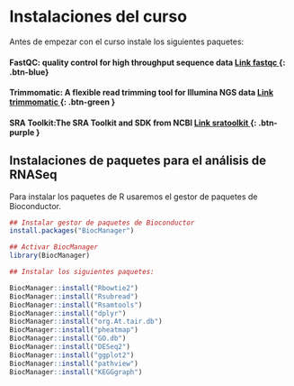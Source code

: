 Instalaciones del curso
===========
Antes de empezar con el curso instale los siguientes paquetes:

#### FastQC: quality control for high throughput sequence data [ Link fastqc ](https://www.bioinformatics.babraham.ac.uk/projects/fastqc/){: .btn-blue}

#### Trimmomatic: A flexible read trimming tool for Illumina NGS data [ Link trimmomatic ](http://www.usadellab.org/cms/index.php?page=trimmomatic){: .btn-green }  

#### SRA Toolkit:The SRA Toolkit and SDK from NCBI [ Link sratoolkit ](https://trace.ncbi.nlm.nih.gov/Traces/sra/sra.cgi?view=software){: .btn-purple }

## Instalaciones de paquetes para el análisis de RNASeq

Para instalar los paquetes de R usaremos el gestor de paquetes de Bioconductor.

```r
## Instalar gestor de paquetes de Bioconductor
install.packages("BiocManager")

## Activar BiocManager
library(BiocManager)
```

```r
## Instalar los siguientes paquetes:

BiocManager::install("Rbowtie2")
BiocManager::install("Rsubread")
BiocManager::install("Rsamtools")
BiocManager::install("dplyr")
BiocManager::install("org.At.tair.db")
BiocManager::install("pheatmap")
BiocManager::install("GO.db")
BiocManager::install("DESeq2")
BiocManager::install("ggplot2")
BiocManager::install("pathview")
BiocManager::install("KEGGgraph")

```  
